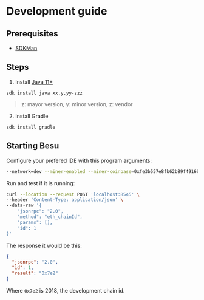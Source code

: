 # Development guide

## Prerequisites

- [SDKMan](https://sdkman.io/)


## Steps

1. Install [Java 11+](./building.md#prerequisites)

```ssh
sdk install java xx.y.yy-zzz
```

> z: mayor version, y: minor version, z: vendor


2. Install Gradle

```ssh
sdk install gradle
```

## Starting Besu

Configure your prefered IDE with this program arguments:

```bash
--network=dev --miner-enabled --miner-coinbase=0xfe3b557e8fb62b89f4916b721be55ceb828dbd73 --rpc-http-cors-origins="all" --host-whitelist="*" --rpc-ws-enabled --rpc-http-enabled --data-path=/tmp/besu
```

Run and test if it is running:

```bash
curl --location --request POST 'localhost:8545' \
--header 'Content-Type: application/json' \
--data-raw '{
    "jsonrpc": "2.0",
    "method": "eth_chainId",
    "params": [],
    "id": 1
}'
```

The response it would be this:

```json
{
  "jsonrpc": "2.0",
  "id": 1,
  "result": "0x7e2"
}
```

Where `0x7e2` is 2018, the development chain id.